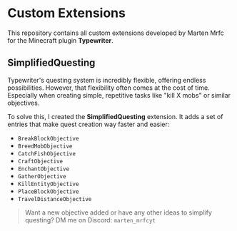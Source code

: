 # Custom Extensions

This repository contains all custom extensions developed by Marten Mrfc for the Minecraft plugin **Typewriter**.

## SimplifiedQuesting

Typewriter's questing system is incredibly flexible, offering endless possibilities. However, that flexibility often comes at the cost of time. Especially when creating simple, repetitive tasks like "kill X mobs" or similar objectives.

To solve this, I created the **SimplifiedQuesting** extension. It adds a set of entries that make quest creation way faster and easier:

* `BreakBlockObjective`
* `BreedMobObjective`
* `CatchFishObjective`
* `CraftObjective`
* `EnchantObjective`
* `GatherObjective`
* `KillEntityObjective`
* `PlaceBlockObjective`
* `TravelDistanceObjective`

> Want a new objective added or have any other ideas to simplify questing? DM me on Discord: `marten_mrfcyt`
